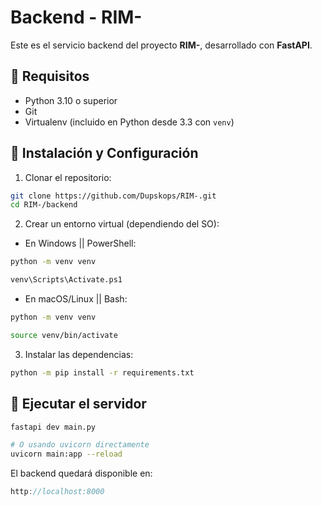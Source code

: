 # Backend - RIM-

Este es el servicio backend del proyecto **RIM-**, desarrollado con **FastAPI**.

## 🚀 Requisitos

- Python 3.10 o superior
- Git
- Virtualenv (incluido en Python desde 3.3 con `venv`)

## 🔧 Instalación y Configuración

1. Clonar el repositorio:

```bash
git clone https://github.com/Dupskops/RIM-.git
cd RIM-/backend
```

2. Crear un entorno virtual (dependiendo del SO):

- En Windows || PowerShell:

```bash
python -m venv venv

venv\Scripts\Activate.ps1
```

- En macOS/Linux || Bash:

```bash
python -m venv venv

source venv/bin/activate
```

3. Instalar las dependencias:

```bash
python -m pip install -r requirements.txt
```

## 🚀 Ejecutar el servidor

```bash
fastapi dev main.py

# O usando uvicorn directamente
uvicorn main:app --reload
```

El backend quedará disponible en:

```cpp
http://localhost:8000
```
